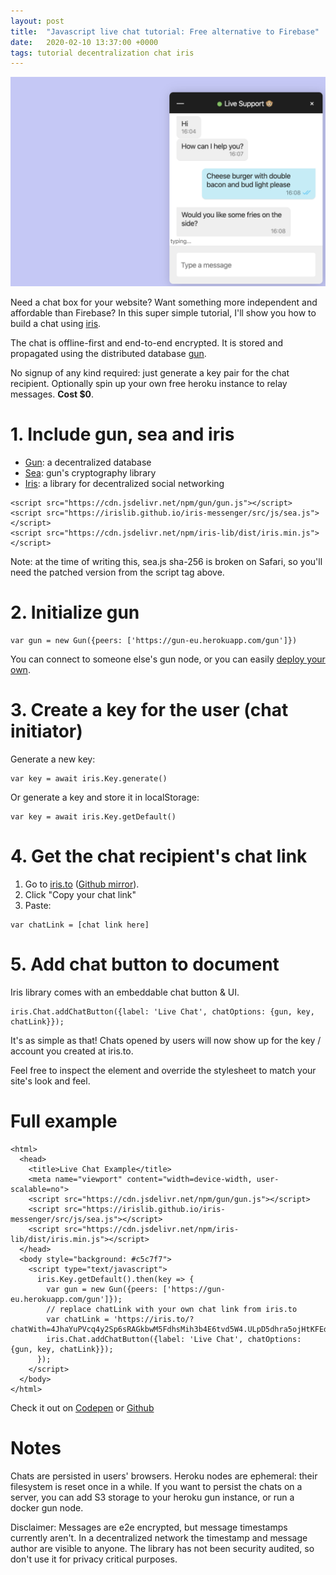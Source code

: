```yaml
---
layout: post
title:  "Javascript live chat tutorial: Free alternative to Firebase"
date:   2020-02-10 13:37:00 +0000
tags: tutorial decentralization chat iris
---
```

![Chat example](../assets/images/posts/chat.png)

Need a chat box for your website? Want something more independent and affordable than Firebase? In this super simple tutorial, I'll show you how to build a chat using [iris](https://github.com/irislib/iris-lib).

The chat is offline-first and end-to-end encrypted. It is stored and propagated using the distributed database [gun](https://github.com/amark/gun).

No signup of any kind required: just generate a key pair for the chat recipient. Optionally spin up your own free heroku instance to relay messages. **Cost $0**.

# 1. Include gun, sea and iris

* [Gun](https://github.com/amark/gun): a decentralized database
* [Sea](https://gun.eco/docs/SEA): gun's cryptography library
* [Iris](https://github.com/irislib/iris-lib): a library for decentralized social networking

```
<script src="https://cdn.jsdelivr.net/npm/gun/gun.js"></script>
<script src="https://irislib.github.io/iris-messenger/src/js/sea.js"></script>
<script src="https://cdn.jsdelivr.net/npm/iris-lib/dist/iris.min.js"></script>
```

Note: at the time of writing this, sea.js sha-256 is broken on Safari, so you'll need the patched version from the script tag above.

# 2. Initialize gun

```
var gun = new Gun({peers: ['https://gun-eu.herokuapp.com/gun']})
```

You can connect to someone else's gun node, or you can easily [deploy your own](https://github.com/amark/gun#deploy).

# 3. Create a key for the user (chat initiator)

Generate a new key:

```
var key = await iris.Key.generate()
```

Or generate a key and store it in localStorage:

```
var key = await iris.Key.getDefault()
```

# 4. Get the chat recipient's chat link

1. Go to [iris.to](https://iris.to) ([Github mirror](https://irislib.github.io/iris-messenger/src/)).
2. Click "Copy your chat link"
3. Paste:

```
var chatLink = [chat link here]
```

# 5. Add chat button to document

Iris library comes with an embeddable chat button & UI.

```
iris.Chat.addChatButton({label: 'Live Chat', chatOptions: {gun, key, chatLink}});
```

It's as simple as that! Chats opened by users will now show up for the key / account you created at iris.to.

Feel free to inspect the element and override the stylesheet to match your site's look and feel.

# Full example

```
<html>
  <head>
    <title>Live Chat Example</title>
    <meta name="viewport" content="width=device-width, user-scalable=no">
    <script src="https://cdn.jsdelivr.net/npm/gun/gun.js"></script>
    <script src="https://irislib.github.io/iris-messenger/src/js/sea.js"></script>
    <script src="https://cdn.jsdelivr.net/npm/iris-lib/dist/iris.min.js"></script>
  </head>
  <body style="background: #c5c7f7">
    <script type="text/javascript">
      iris.Key.getDefault().then(key => {
        var gun = new Gun({peers: ['https://gun-eu.herokuapp.com/gun']});
        // replace chatLink with your own chat link from iris.to
        var chatLink = 'https://iris.to/?chatWith=4JhaYuPVcq4y2Sp6sRAGkbwM5FdhsMih3b4E6tvd5W4.ULpD5dhra5ojHtKFEdcTZ80UZEmZnRl4dfM2JCEzj2M&s=ZaUbkxPsQeSSdSP1ety7y19eTjPq1gHu15s1v8cbGX4&k=26vMMto5xufO';
        iris.Chat.addChatButton({label: 'Live Chat', chatOptions: {gun, key, chatLink}});
      });
    </script>
  </body>
</html>
```

Check it out on [Codepen](https://codepen.io/mmalmi/pen/bGddeqE) or [Github](https://irislib.github.io/iris-lib/example/chatbox/)

# Notes

Chats are persisted in users' browsers. Heroku nodes are ephemeral: their filesystem is reset once in a while. If you want to persist the chats on a server, you can add S3 storage to your heroku gun instance, or run a docker gun node.

Disclaimer: Messages are e2e encrypted, but message timestamps currently aren't. In a decentralized network the timestamp and message author are visible to anyone. The library has not been security audited, so don't use it for privacy critical purposes.
